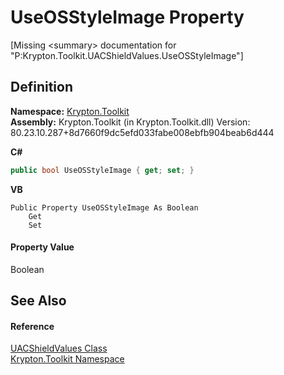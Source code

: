 # UseOSStyleImage Property


\[Missing &lt;summary&gt; documentation for "P:Krypton.Toolkit.UACShieldValues.UseOSStyleImage"\]



## Definition
**Namespace:** <a href="79d2eac2-21f4-54ff-7552-b20c33c30600.md">Krypton.Toolkit</a>  
**Assembly:** Krypton.Toolkit (in Krypton.Toolkit.dll) Version: 80.23.10.287+8d7660f9dc5efd033fabe008ebfb904beab6d444

**C#**
``` C#
public bool UseOSStyleImage { get; set; }
```
**VB**
``` VB
Public Property UseOSStyleImage As Boolean
	Get
	Set
```



#### Property Value
Boolean

## See Also


#### Reference
<a href="a3e45995-3c19-e319-20a3-26bcac780ea9.md">UACShieldValues Class</a>  
<a href="79d2eac2-21f4-54ff-7552-b20c33c30600.md">Krypton.Toolkit Namespace</a>  
